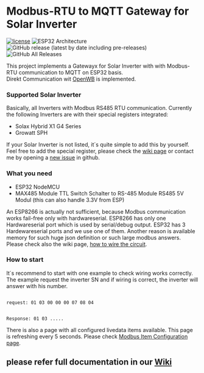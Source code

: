 # Modbus-RTU to MQTT Gateway for Solar Inverter

[![license](https://img.shields.io/badge/Licence-GNU%20v3.0-green)](https://github.com/desktop/desktop/blob/master/LICENSE)
![ESP32 Architecture](https://img.shields.io/badge/Architecture-ESP32-blue)
![GitHub release (latest by date including pre-releases)](https://img.shields.io/github/v/release/tobiasfaust/SolaxModbusGateway?include_prereleases&style=plastic)
![GitHub All Releases](https://img.shields.io/github/downloads/tobiasfaust/SolaxModbusGateway/total?style=plastic)


This project implements a Gatewayx for Solar Inverter with with Modbus-RTU communication to MQTT on ESP32 basis.  
Direkt Communication wit [OpenWB](https://openwb.de) is implemented.

### Supported Solar Inverter
Basically, all Inverters with Modbus RS485 RTU communication. 
Currently the following Inverters are with their special registers integrated:
* Solax Hybrid X1 G4 Series
* Growatt SPH

If your Solar Inverter is not listed, it´s quite simple to add this by yourself. Feel free to add the special register, please check the [wiki page](configuration-register) or contact me by opening a [new issue](https://github.com/tobiasfaust/SolaxModbusGateway/issues) in github.

### What you need
* ESP32 NodeMCU
* MAX485 Module TTL Switch Schalter to RS-485 Module RS485 5V Modul (this can also handle 3.3V from ESP)

An ESP8266 is actually not sufficient, because Modbus communication works fail-free only with hardwareserial. ESP8266 has only one Hardwareserial port which is used by serial/debug output. ESP32 has 3 Hardewareserial ports and we use one of them. Another reason is available memory for such huge json definition or such large modbus answers.  
Please check also the wiki page, [how to wire the circuit](https://github.com/tobiasfaust/SolaxModbusGateway/wiki/wiring-the-circuit).

### How to start
It´s recommend to start with one example to check wiring works correctly. The example request the inverter SN and if wiring is correct, the inverter will answer with his number.

<code>
request: 01 03 00 00 00 07 08 04

Response: 01 03 .....
</code>


There is also a page with all configured livedata items available. This page is refreshing every 5 seconds. Please check [Modbus Item Configuration page](configuration-modbusitems).


## please refer full documentation in our [Wiki](https://github.com/tobiasfaust/SolaxModbusGateway/wiki)
